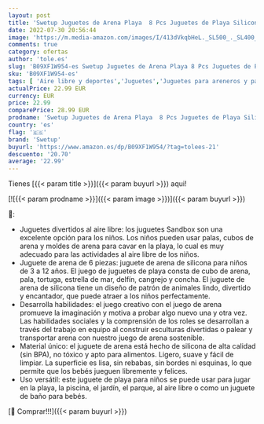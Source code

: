 ```yaml
---
layout: post
title: 'Swetup Juguetes de Arena Playa  8 Pcs Juguetes de Playa Silicona  Silicona Juego Playa Niños  Juguetes de Playa Bebé Niña  Juguete de Playa Moldes de Arena con Cubo de Playa  Pala para Niños Niñas'
date: 2022-07-30 20:56:44
image: 'https://m.media-amazon.com/images/I/413dVkqbHeL._SL500_._SL400_.jpg'
comments: true
category: ofertas
author: 'tole.es'
slug: 'B09XF1W954-es Swetup Juguetes de Arena Playa 8 Pcs Juguetes de Playa...'
sku: 'B09XF1W954-es'
tags: [ 'Aire libre y deportes','Juguetes','Juguetes para areneros y para la playa','Juguetes para la arena y para la playa','Juguetes y juegos','bebé','swetup','🇪🇸', ]
actualPrice: 22.99 EUR
currency: EUR
price: 22.99
comparePrice: 28.99 EUR
prodname: 'Swetup Juguetes de Arena Playa  8 Pcs Juguetes de Playa Silicona  Silicona Juego Playa Niños  Juguetes de Playa Bebé Niña  Juguete de Playa Moldes de Arena con Cubo de Playa  Pala para Niños Niñas'
country: 'es'
flag: '🇪🇸'
brand: 'Swetup'
buyurl: 'https://www.amazon.es/dp/B09XF1W954/?tag=tolees-21'
descuento: '20.70'
average: '22.99'
---
```


Tienes [{{< param title >}}]({{< param buyurl >}}) aqui!

[![{{< param prodname >}}]({{< param image >}})]({{< param buyurl >}})

🔎:

- Juguetes divertidos al aire libre: los juguetes Sandbox son una excelente opción para los niños. Los niños pueden usar palas, cubos de arena y moldes de arena para cavar en la playa, lo cual es muy adecuado para las actividades al aire libre de los niños.
- Juguete de arena de 6 piezas: juguete de arena de silicona para niños de 3 a 12 años. El juego de juguetes de playa consta de cubo de arena, pala, tortuga, estrella de mar, delfín, cangrejo y concha. El juguete de arena de silicona tiene un diseño de patrón de animales lindo, divertido y encantador, que puede atraer a los niños perfectamente.
- Desarrolla habilidades: el juego creativo con el juego de arena promueve la imaginación y motiva a probar algo nuevo una y otra vez. Las habilidades sociales y la comprensión de los roles se desarrollan a través del trabajo en equipo al construir esculturas divertidas o palear y transportar arena con nuestro juego de arena sostenible.
- Material único: el juguete de arena está hecho de silicona de alta calidad (sin BPA), no tóxico y apto para alimentos. Ligero, suave y fácil de limpiar. La superficie es lisa, sin rebabas, sin bordes ni esquinas, lo que permite que los bebés jueguen libremente y felices.
- Uso versátil: este juguete de playa para niños se puede usar para jugar en la playa, la piscina, el jardín, el parque, al aire libre o como un juguete de baño para bebés.

[🛒 Comprar!!!]({{< param buyurl >}})
